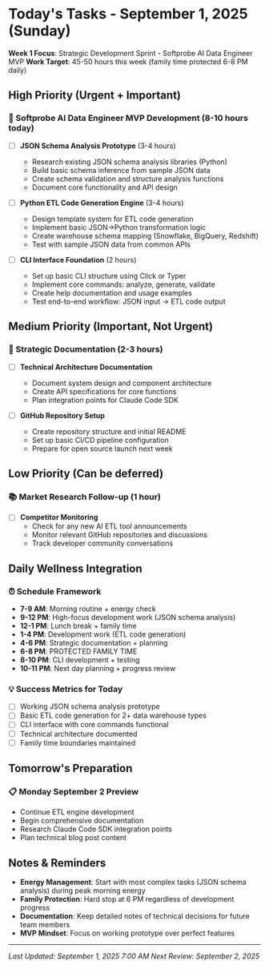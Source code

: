 # Today's Tasks - September 1, 2025 (Sunday)

**Week 1 Focus**: Strategic Development Sprint - Softprobe AI Data Engineer MVP
**Work Target**: 45-50 hours this week (family time protected 6-8 PM daily)

## High Priority (Urgent + Important)

### 🎯 Softprobe AI Data Engineer MVP Development (8-10 hours today)
- [ ] **JSON Schema Analysis Prototype** (3-4 hours)
  - Research existing JSON schema analysis libraries (Python)
  - Build basic schema inference from sample JSON data
  - Create schema validation and structure analysis functions
  - Document core functionality and API design

- [ ] **Python ETL Code Generation Engine** (3-4 hours)  
  - Design template system for ETL code generation
  - Implement basic JSON→Python transformation logic
  - Create warehouse schema mapping (Snowflake, BigQuery, Redshift)
  - Test with sample JSON data from common APIs

- [ ] **CLI Interface Foundation** (2 hours)
  - Set up basic CLI structure using Click or Typer
  - Implement core commands: analyze, generate, validate
  - Create help documentation and usage examples
  - Test end-to-end workflow: JSON input → ETL code output

## Medium Priority (Important, Not Urgent)

### 📝 Strategic Documentation (2-3 hours)
- [ ] **Technical Architecture Documentation**
  - Document system design and component architecture
  - Create API specifications for core functions
  - Plan integration points for Claude Code SDK

- [ ] **GitHub Repository Setup**
  - Create repository structure and initial README
  - Set up basic CI/CD pipeline configuration
  - Prepare for open source launch next week

## Low Priority (Can be deferred)

### 📚 Market Research Follow-up (1 hour)
- [ ] **Competitor Monitoring**
  - Check for any new AI ETL tool announcements
  - Monitor relevant GitHub repositories and discussions
  - Track developer community conversations

## Daily Wellness Integration

### ⏰ Schedule Framework
- **7-9 AM**: Morning routine + energy check
- **9-12 PM**: High-focus development work (JSON schema analysis)
- **12-1 PM**: Lunch break + family time
- **1-4 PM**: Development work (ETL code generation)
- **4-6 PM**: Strategic documentation + planning
- **6-8 PM**: PROTECTED FAMILY TIME
- **8-10 PM**: CLI development + testing
- **10-11 PM**: Next day planning + progress review

### 💡 Success Metrics for Today
- [ ] Working JSON schema analysis prototype
- [ ] Basic ETL code generation for 2+ data warehouse types
- [ ] CLI interface with core commands functional
- [ ] Technical architecture documented
- [ ] Family time boundaries maintained

## Tomorrow's Preparation

### 📋 Monday September 2 Preview
- Continue ETL engine development
- Begin comprehensive documentation
- Research Claude Code SDK integration points
- Plan technical blog post content

## Notes & Reminders

- **Energy Management**: Start with most complex tasks (JSON schema analysis) during peak morning energy
- **Family Protection**: Hard stop at 6 PM regardless of development progress
- **Documentation**: Keep detailed notes of technical decisions for future team members
- **MVP Mindset**: Focus on working prototype over perfect features

---

*Last Updated: September 1, 2025 7:00 AM*
*Next Review: September 2, 2025*